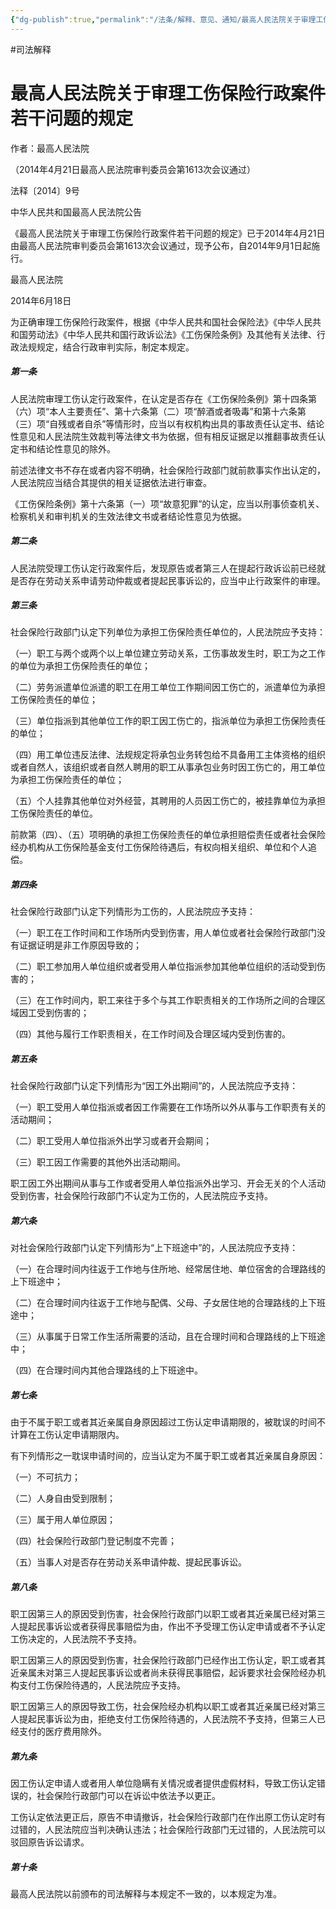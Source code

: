 ```yaml
---
{"dg-publish":true,"permalink":"/法条/解释、意见、通知/最高人民法院关于审理工伤保险行政案件若干问题的规定/","noteIcon":"","created":"2025-03-04T14:16:58.265+08:00"}
---
```


#司法解释
# 最高人民法院关于审理工伤保险行政案件若干问题的规定

作者：最高人民法院  

（2014年4月21日最高人民法院审判委员会第1613次会议通过）  

法释〔2014〕9号

中华人民共和国最高人民法院公告  
  
《最高人民法院关于审理工伤保险行政案件若干问题的规定》已于2014年4月21日由最高人民法院审判委员会第1613次会议通过，现予公布，自2014年9月1日起施行。  
  
最高人民法院  

2014年6月18日  

为正确审理工伤保险行政案件，根据《中华人民共和国社会保险法》《中华人民共和国劳动法》《中华人民共和国行政诉讼法》《工伤保险条例》及其他有关法律、行政法规规定，结合行政审判实际，制定本规定。  
  
##### 第一条

人民法院审理工伤认定行政案件，在认定是否存在《工伤保险条例》第十四条第（六）项“本人主要责任”、第十六条第（二）项“醉酒或者吸毒”和第十六条第（三）项“自残或者自杀”等情形时，应当以有权机构出具的事故责任认定书、结论性意见和人民法院生效裁判等法律文书为依据，但有相反证据足以推翻事故责任认定书和结论性意见的除外。  
  
前述法律文书不存在或者内容不明确，社会保险行政部门就前款事实作出认定的，人民法院应当结合其提供的相关证据依法进行审查。  
  
《工伤保险条例》第十六条第（一）项“故意犯罪”的认定，应当以刑事侦查机关、检察机关和审判机关的生效法律文书或者结论性意见为依据。  
  
##### 第二条

人民法院受理工伤认定行政案件后，发现原告或者第三人在提起行政诉讼前已经就是否存在劳动关系申请劳动仲裁或者提起民事诉讼的，应当中止行政案件的审理。  
  
##### 第三条

社会保险行政部门认定下列单位为承担工伤保险责任单位的，人民法院应予支持：  
  
（一）职工与两个或两个以上单位建立劳动关系，工伤事故发生时，职工为之工作的单位为承担工伤保险责任的单位；  
  
（二）劳务派遣单位派遣的职工在用工单位工作期间因工伤亡的，派遣单位为承担工伤保险责任的单位；  
  
（三）单位指派到其他单位工作的职工因工伤亡的，指派单位为承担工伤保险责任的单位；  
  
（四）用工单位违反法律、法规规定将承包业务转包给不具备用工主体资格的组织或者自然人，该组织或者自然人聘用的职工从事承包业务时因工伤亡的，用工单位为承担工伤保险责任的单位；  
  
（五）个人挂靠其他单位对外经营，其聘用的人员因工伤亡的，被挂靠单位为承担工伤保险责任的单位。  
  
前款第（四）、（五）项明确的承担工伤保险责任的单位承担赔偿责任或者社会保险经办机构从工伤保险基金支付工伤保险待遇后，有权向相关组织、单位和个人追偿。  
  
##### 第四条

社会保险行政部门认定下列情形为工伤的，人民法院应予支持：  
  
（一）职工在工作时间和工作场所内受到伤害，用人单位或者社会保险行政部门没有证据证明是非工作原因导致的；  
  
（二）职工参加用人单位组织或者受用人单位指派参加其他单位组织的活动受到伤害的；  
  
（三）在工作时间内，职工来往于多个与其工作职责相关的工作场所之间的合理区域因工受到伤害的；  
  
（四）其他与履行工作职责相关，在工作时间及合理区域内受到伤害的。  
  
##### 第五条

社会保险行政部门认定下列情形为“因工外出期间”的，人民法院应予支持：  
  
（一）职工受用人单位指派或者因工作需要在工作场所以外从事与工作职责有关的活动期间；  
  
（二）职工受用人单位指派外出学习或者开会期间；  
  
（三）职工因工作需要的其他外出活动期间。  
  
职工因工外出期间从事与工作或者受用人单位指派外出学习、开会无关的个人活动受到伤害，社会保险行政部门不认定为工伤的，人民法院应予支持。  
  
##### 第六条

对社会保险行政部门认定下列情形为“上下班途中”的，人民法院应予支持：  
  
（一）在合理时间内往返于工作地与住所地、经常居住地、单位宿舍的合理路线的上下班途中；  
  
（二）在合理时间内往返于工作地与配偶、父母、子女居住地的合理路线的上下班途中；  
  
（三）从事属于日常工作生活所需要的活动，且在合理时间和合理路线的上下班途中；  
  
（四）在合理时间内其他合理路线的上下班途中。  
  
##### 第七条

由于不属于职工或者其近亲属自身原因超过工伤认定申请期限的，被耽误的时间不计算在工伤认定申请期限内。  
  
有下列情形之一耽误申请时间的，应当认定为不属于职工或者其近亲属自身原因：  
  
（一）不可抗力；  
  
（二）人身自由受到限制；  
  
（三）属于用人单位原因；  
  
（四）社会保险行政部门登记制度不完善；  
  
（五）当事人对是否存在劳动关系申请仲裁、提起民事诉讼。  
  
##### 第八条

职工因第三人的原因受到伤害，社会保险行政部门以职工或者其近亲属已经对第三人提起民事诉讼或者获得民事赔偿为由，作出不予受理工伤认定申请或者不予认定工伤决定的，人民法院不予支持。  
  
职工因第三人的原因受到伤害，社会保险行政部门已经作出工伤认定，职工或者其近亲属未对第三人提起民事诉讼或者尚未获得民事赔偿，起诉要求社会保险经办机构支付工伤保险待遇的，人民法院应予支持。  
  
职工因第三人的原因导致工伤，社会保险经办机构以职工或者其近亲属已经对第三人提起民事诉讼为由，拒绝支付工伤保险待遇的，人民法院不予支持，但第三人已经支付的医疗费用除外。  
  
##### 第九条

因工伤认定申请人或者用人单位隐瞒有关情况或者提供虚假材料，导致工伤认定错误的，社会保险行政部门可以在诉讼中依法予以更正。  
  
工伤认定依法更正后，原告不申请撤诉，社会保险行政部门在作出原工伤认定时有过错的，人民法院应当判决确认违法；社会保险行政部门无过错的，人民法院可以驳回原告诉讼请求。  
  
##### 第十条

最高人民法院以前颁布的司法解释与本规定不一致的，以本规定为准。